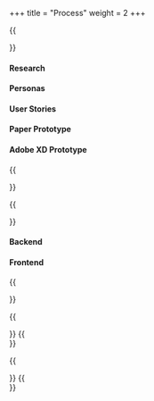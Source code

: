 +++
title = "Process"
weight = 2
+++

{{<section title="Design">}}
#### Research

#### Personas 

#### User Stories

#### Paper Prototype

#### Adobe XD Prototype

{{</section>}}

{{<section title="Implementation">}}
#### Backend

#### Frontend 
{{</section>}}

{{<section title="Workflow">}}
{{</section>}}

{{<section title="Challenges">}}
{{</section>}}